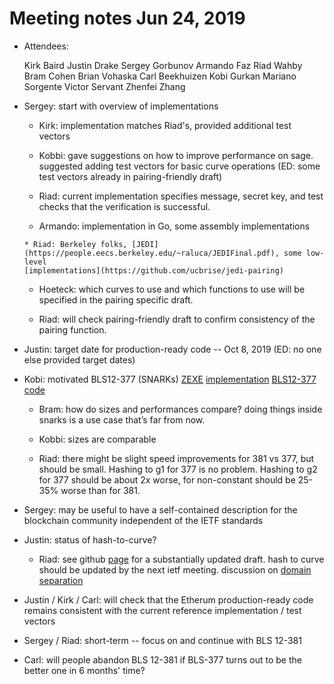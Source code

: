 
# Meeting notes Jun 24, 2019

* Attendees:

    Kirk Baird
    Justin Drake
    Sergey Gorbunov
	Armando Faz
	Riad Wahby
	Bram Cohen
	Brian Vohaska
	Carl Beekhuizen
	Kobi Gurkan
	Mariano Sorgente
	Victor Servant
	Zhenfei Zhang
	
* Sergey: start with overview of implementations

     * Kirk: implementation matches Riad's, provided additional test vectors

     * Kobbi: gave suggestions on how to improve performance on sage.
     suggested adding test vectors for basic curve operations (ED: some test vectors already in pairing-friendly draft)

     * Riad: current implementation specifies message, secret key, and test checks that the verification is successful.

     * Armando: implementation in Go, some assembly implementations

      * Riad: Berkeley folks, [JEDI](https://people.eecs.berkeley.edu/~raluca/JEDIFinal.pdf), some low-level
	  [implementations](https://github.com/ucbrise/jedi-pairing)

     * Hoeteck: which curves to use and which functions to use will be specified in the pairing specific draft.

     * Riad: will check pairing-friendly draft to confirm consistency of the pairing function.

* Justin: target date for production-ready code -- Oct 8, 2019 (ED: no one else provided target dates)

* Kobi: motivated BLS12-377 (SNARKs) [ZEXE](https://eprint.iacr.org/2018/962.pdf) [implementation](https://github.com/scipr-lab/zexe)
[BLS12-377 code](https://github.com/scipr-lab/zexe/tree/master/algebra/src/curves/bls12_377)

     * Bram: how do sizes and performances compare? doing things inside snarks is a use case that’s far from now.

     * Kobbi: sizes are comparable

     * Riad: there might be slight speed improvements for 381 vs 377, but should be small. Hashing to g1 for 377 is no problem. Hashing to g2 for 377 should be about 2x worse, for non-constant should be 25-35% worse than for 381.

* Sergey: may be useful to have a self-contained description for the blockchain community independent of the IETF standards

* Justin: status of hash-to-curve?

    * Riad: see github [page](https://github.com/cfrg/draft-irtf-cfrg-hash-to-curve) for a substantially updated draft.
	hash to curve should be updated by the next ietf meeting.
	discussion on [domain separation](https://github.com/cfrg/draft-irtf-cfrg-hash-to-curve/issues/124)

* Justin / Kirk / Carl: will check that the Etherum production-ready code remains consistent with the current reference implementation / test vectors

* Sergey / Riad: short-term -- focus on and continue with BLS 12-381

* Carl: will people abandon BLS 12-381 if BLS-377 turns out to be the better one in 6 months' time?

